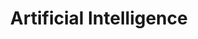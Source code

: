 ---
# This topic lives at
# https://digital.gov/topics/artificial-intelligence

slug: "artificial-intelligence"

# Topic Title
title: "Artificial Intelligence"

# description — keep it short and clear
summary: ""

aliases:
  - /topics/ai/
  - /topics/artificial-intelligence-for-citizen-services-community/
  - /topics/chatbots/
  - /topics/natural-language-generation/

# Weight
weight: 2

# For more information on managing topics,
# see https://github.com/GSA/digitalgov.gov/wiki
---